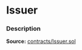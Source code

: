 # Issuer

### Description <a id="description"></a>

**Source:** [contracts/Issuer.sol](https://github.com/perifinance/peri-finance/blob/master/contracts/Issuer.sol)

